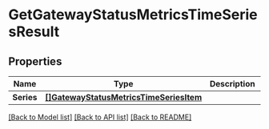 # GetGatewayStatusMetricsTimeSeriesResult

## Properties

Name | Type | Description | Notes
------------ | ------------- | ------------- | -------------
**Series** | [**[]GatewayStatusMetricsTimeSeriesItem**](gateway_status_metrics_time_series_item.md) |  | 

[[Back to Model list]](../README.md#documentation-for-models) [[Back to API list]](../README.md#documentation-for-api-endpoints) [[Back to README]](../README.md)


